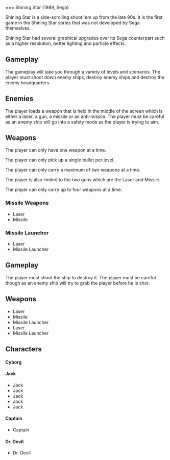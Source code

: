 
===
Shining Star (1989, Sega)

Shining Star is a side-scrolling shoot 'em up from the late 90s. It is the first game in the Shining Star series that was not developed by Sega themselves.  
  
Shining Star had several graphical upgrades over its Sega counterpart such as a higher resolution, better lighting and particle effects.  
  
  

## Gameplay   

The gameplay will take you through a variety of levels and scenarios. The player must shoot down enemy ships, destroy enemy ships and destroy the enemy headquarters.   
  

## Enemies   

The player loads a weapon that is held in the middle of the screen which is either a laser, a gun, a missile or an anti-missile. The player must be careful as an enemy ship will go into a safety mode as the player is trying to aim.   
  

## Weapons    

The player can only have one weapon at a time.  
  
The player can only pick up a single bullet per level.  
  
The player can only carry a maximum of two weapons at a time.  
  
The player is also limited to the two guns which are the Laser and Missile.     
  
The player can only carry up to four weapons at a time.  

### Missile Weapons   

*   Laser  
*   Missile 

### Missile Launcher  

*   Laser
*   Missile Launcher

## Gameplay    

The player must shoot the ship to destroy it. The player must be careful though as an enemy ship will try to grab the player before he is shot.   
  

## Weapons   

*   Laser
*   Missile
*   Missile Launcher
*   Laser
*   Missile Launcher

## Characters  

#### Cyborg     

#### Jack

*   Jack
*   Jack
*   Jack
*   Jack
*   Jack

#### Captain

*   Captain

#### Dr. Devil

*   Dr. Devil


